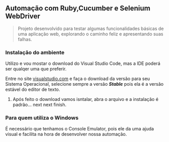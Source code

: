 ## Automação com Ruby,Cucumber e Selenium WebDriver

> Projeto desenvolvido para testar algumas funcionalidades básicas de uma aplicação web, explorando o caminho feliz e 
apresentando suas falhas.

### Instalação do ambiente

Utilizo e vou mostar o download do Visual Studio Code, mas a IDE poderá ser qualqer uma que preferir.

Entre no site [visualstudio.com](https://code.visualstudio.com/) e faça o download da versão para seu Sistema Operacional, selecione
sempre a versão **_Stable_** pois ela é a versão estável do editor de texto.

1. Após feito o download vamos isntalar, abra o arquivo e a instalação é padrão... next next finish.

### Para quem utiliza o Windows

É necessário que tenhamos o Console Emulator, pois ele da uma ajuda visual e facilita na hora de desenvolver nossa automação.

